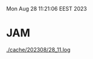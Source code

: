 Mon Aug 28 11:21:06 EEST 2023
# JAM
<a href='./cache/202308/28_11.log'>./cache/202308/28_11.log</a>
